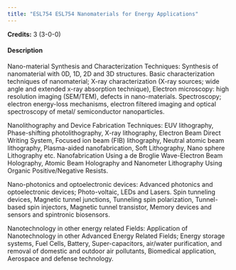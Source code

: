 ```yaml
---
title: "ESL754 ESL754 Nanomaterials for Energy Applications"
---
```

**Credits:** 3 (3-0-0)

#### Description
Nano-material Synthesis and Characterization Techniques: Synthesis of nanomaterial with 0D, 1D, 2D and 3D structures. Basic characterization techniques of nanomaterial; X-ray characterization (X-ray sources; wide angle and extended x-ray absorption technique), Electron microscopy: high resolution imaging (SEM/TEM), defects in nano-materials. Spectroscopy; electron energy-loss mechanisms, electron filtered imaging and optical spectroscopy of metal/ semiconductor nanoparticles.

Nanolithography and Device Fabrication Techniques: EUV lithography, Phase-shifting photolithography, X-ray lithography, Electron Beam Direct Writing System, Focused ion beam (FIB) lithography, Neutral atomic beam lithography, Plasma-aided nanofabrication, Soft Lithography, Nano sphere Lithography etc. Nanofabrication Using a de Broglie Wave-Electron Beam Holography, Atomic Beam Holography and Nanometer Lithography Using Organic Positive/Negative Resists.

Nano-photonics and optoelectronic devices: Advanced photonics and optoelectronic devices; Photo-voltaic, LEDs and Lasers. Spin tunneling devices, Magnetic tunnel junctions, Tunneling spin polarization, Tunnel-based spin injectors, Magnetic tunnel transistor, Memory devices and sensors and spintronic biosensors.

Nanotechnology in other energy related Fields: Application of Nanotechnology in other Advanced Energy Related Fields; Energy storage systems, Fuel Cells, Battery, Super-capacitors, air/water purification, and removal of domestic and outdoor air pollutants, Biomedical application, Aerospace and defense technology.